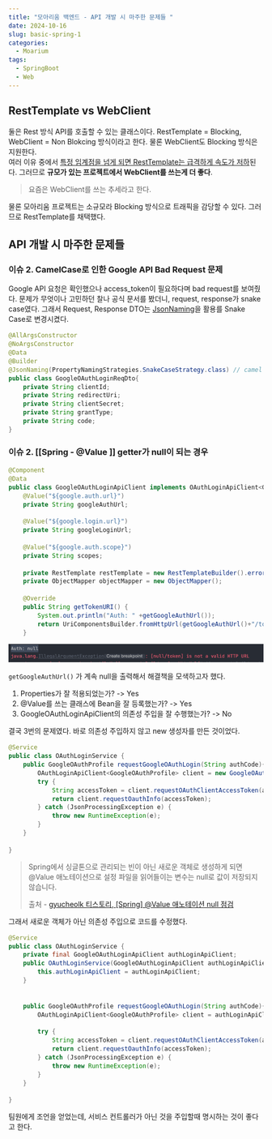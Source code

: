 ```yaml
---
title: "모아리움 백엔드 - API 개발 시 마주한 문제들 "
date: 2024-10-16
slug: basic-spring-1
categories:
  - Moarium
tags:
  - SpringBoot
  - Web
---
```



## RestTemplate vs WebClient

둘은 Rest 방식 API를 호출할 수 있는 클래스이다. 
RestTemplate = Blocking, WebClient = Non Blokcing 방식이라고 한다. 물론 WebClient도 Blocking 방식은 지원한다.   
여러 이유 중에서 [특정 임계점을 넘게 되면 RestTemplate는 급격하게 속도가 저하](https://dzone.com/articles/raw-performance-numbers-spring-boot-2-webflux-vs-s)된다. 그러므로 **규모가 있는 프로젝트에서 WebClient를 쓰는게 더 좋다**. 


> 요즘은  WebClient를 쓰는 추세라고 한다.

물론 모아리움 프로젝트는 소규모라 Blocking 방식으로 트래픽을 감당할 수 있다. 그러므로 RestTemplate를 채택했다. 

## API 개발 시 마주한 문제들
### 이슈 2. CamelCase로 인한 Google API Bad Request 문제 

Google API 요청은 확인했으나 access_token이 필요하다며 bad request를 보여줬다. 문제가 무엇이나 고민하던 찰나 공식 문서를 봤더니, request, response가 snake case였다. 그래서 Request, Response DTO는 [JsonNaming](https://d-life93.tistory.com/411)을 활용를 Snake Case로 변경시켰다. 

```java
@AllArgsConstructor
@NoArgsConstructor
@Data
@Builder
@JsonNaming(PropertyNamingStrategies.SnakeCaseStrategy.class) // camel case -> snake case
public class GoogleOAuthLoginReqDto{
    private String clientId;
    private String redirectUri;
    private String clientSecret;
    private String grantType;
    private String code;
}
```

### 이슈 2.  [[Spring - @Value ]] getter가 null이 되는 경우 

```java
@Component  
@Data  
public class GoogleOAuthLoginApiClient implements OAuthLoginApiClient<GoogleOAuthProfile>{  
    @Value("${google.auth.url}")  
    private String googleAuthUrl;  
  
    @Value("${google.login.url}")  
    private String googleLoginUrl;  
  
    @Value("${google.auth.scope}")  
    private String scopes;  
  
    private RestTemplate restTemplate = new RestTemplateBuilder().errorHandler(new RestTemplateResponseErrorHandler()).build();  
    private ObjectMapper objectMapper = new ObjectMapper();  
  
    @Override  
    public String getTokenURI() {  
        System.out.println("Auth: " +getGoogleAuthUrl());  
        return UriComponentsBuilder.fromHttpUrl(getGoogleAuthUrl()+"/token").toUriString();  
    }
```

![에러 메세지](image.png)

`getGoogleAuthUrl()` 가 계속 null을 출력해서 해결책을 모색하고자 했다. 
1. Properties가 잘 적용되었는가? -> Yes
2. @Value를 쓰는 클래스에 Bean을 잘 등록했는가? -> Yes 
3. GoogleOAuthLoginApiClient의 의존성 주입을 잘 수행했는가? -> No

결국 3번의 문제였다. 바로 의존성 주입하지 않고 new 생성자를 만든 것이었다.

```java
@Service
public class OAuthLoginService {
    public GoogleOAuthProfile requestGoogleOAuthLogin(String authCode){
        OAuthLoginApiClient<GoogleOAuthProfile> client = new GoogleOAuthLoginApiClient();
        try {
            String accessToken = client.requestOAuthClientAccessToken(authCode);
            return client.requestOauthInfo(accessToken);
        } catch (JsonProcessingException e) {
            throw new RuntimeException(e);
        }
    }

}
```

> Spring에서 싱글톤으로 관리되는 빈이 아닌 새로운 객체로 생성하게 되면 @Value 애노테이션으로 설정 파일을 읽어들이는 변수는 null로 값이 저장되지 않습니다.
>
> 출처 - [gyucheolk 티스토리,  [Spring] @Value 애노테이션 null 점검](https://gyucheolk.tistory.com/88)

그래서 새로운 객체가 아닌 의존성 주입으로 코드를 수정했다. 

```java
@Service  
public class OAuthLoginService {  
    private final GoogleOAuthLoginApiClient authLoginApiClient;  
    public OAuthLoginService(GoogleOAuthLoginApiClient authLoginApiClient) {  
        this.authLoginApiClient = authLoginApiClient;  
    }  
  
  
    public GoogleOAuthProfile requestGoogleOAuthLogin(String authCode){  
        OAuthLoginApiClient<GoogleOAuthProfile> client = authLoginApiClient;  
  
        try {  
            String accessToken = client.requestOAuthClientAccessToken(authCode);  
            return client.requestOauthInfo(accessToken);  
        } catch (JsonProcessingException e) {  
            throw new RuntimeException(e);  
        }  
    }  
  
}
```

팀원에게 조언을 얻었는데, 서비스 컨트롤러가 아닌 것을 주입할때 명시하는 것이 좋다고 한다. 